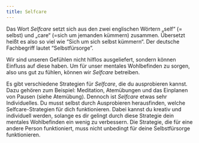 ```yaml
---
title: Selfcare
---
```


Das Wort *Selfcare* setzt sich aus den zwei englischen Wörtern „self“ (= selbst) und „care“ (=sich um jemanden kümmern) zusammen. Übersetzt heißt es also so viel wie “Sich um sich selbst kümmern“. Der deutsche Fachbegriff lautet “Selbstfürsorge”.

Wir sind unseren Gefühlen nicht hilflos ausgeliefert, sondern können Einfluss auf diese haben. Um für unser mentales Wohlbefinden zu sorgen, also uns gut zu fühlen, können wir *Selfcare* betreiben.

Es gibt verschiedene Strategien für *Selfcare*, die du ausprobieren kannst. Dazu gehören zum Beispiel: Meditation, Atemübungen und das Einplanen von Pausen (siehe Atemübung). Dennoch ist *Selfcare* etwas sehr Individuelles. Du musst selbst durch Ausprobieren herausfinden, welche Selfcare-Strategien für dich funktionieren. Dabei kannst du kreativ und individuell werden, solange es dir gelingt durch diese Strategie dein mentales Wohlbefinden ein wenig zu verbessern. Die Strategie, die für eine andere Person funktioniert, muss nicht unbedingt für deine Selbstfürsorge funktionieren.
